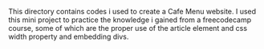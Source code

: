 This directory contains codes i used to create a Cafe Menu website. I used this mini project to practice the knowledge i gained from a freecodecamp course, some of which are the proper use of the article element and css width property and embedding divs.
